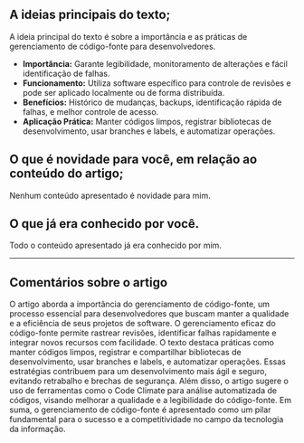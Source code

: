 ## A ideias principais do texto;

A ideia principal do texto é sobre a importância e as práticas de gerenciamento de código-fonte para desenvolvedores.

- **Importância:** Garante legibilidade, monitoramento de alterações e fácil identificação de falhas.
- **Funcionamento:** Utiliza software específico para controle de revisões e pode ser aplicado localmente ou de forma distribuída.
- **Benefícios:** Histórico de mudanças, backups, identificação rápida de falhas, e melhor controle de acesso.
- **Aplicação Prática:** Manter códigos limpos, registrar bibliotecas de desenvolvimento, usar branches e labels, e automatizar operações.

## O que é novidade para você, em relação ao conteúdo do artigo;

Nenhum conteúdo apresentado é novidade para mim.

## O que já era conhecido por você.

Todo o conteúdo apresentado já era conhecido por mim.

---

## Comentários sobre o artigo

O artigo aborda a importância do gerenciamento de código-fonte, um processo essencial para desenvolvedores que buscam manter a qualidade e a eficiência de seus projetos de software. O gerenciamento eficaz do código-fonte permite rastrear revisões, identificar falhas rapidamente e integrar novos recursos com facilidade. O texto destaca práticas como manter códigos limpos, registrar e compartilhar bibliotecas de desenvolvimento, usar branches e labels, e automatizar operações. Essas estratégias contribuem para um desenvolvimento mais ágil e seguro, evitando retrabalho e brechas de segurança. Além disso, o artigo sugere o uso de ferramentas como o Code Climate para análise automatizada de códigos, visando melhorar a qualidade e a legibilidade do código-fonte. Em suma, o gerenciamento de código-fonte é apresentado como um pilar fundamental para o sucesso e a competitividade no campo da tecnologia da informação.
